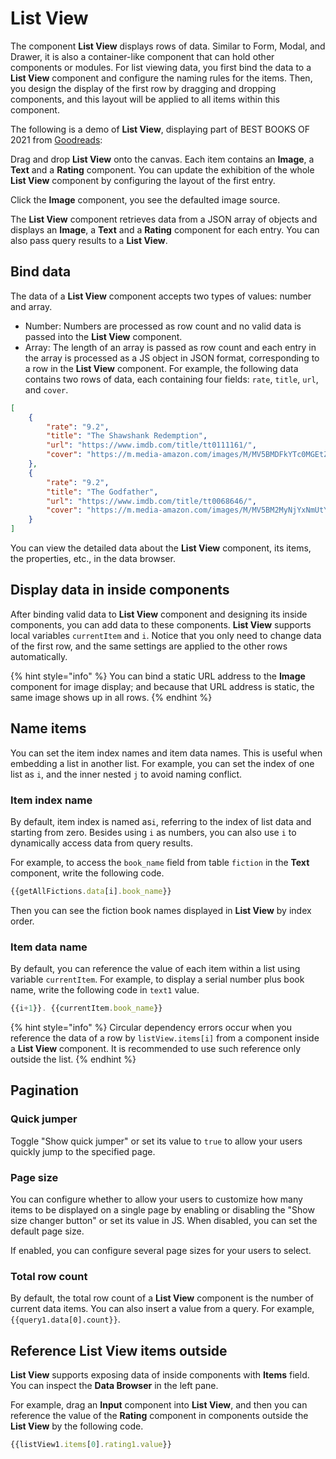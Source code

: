 # List View

The component **List View** displays rows of data. Similar to Form, Modal, and Drawer, it is also a container-like component that can hold other components or modules. For list viewing data, you first bind the data to a **List View** component and configure the naming rules for the items. Then, you design the display of the first row by dragging and dropping components, and this layout will be applied to all items within this component.

The following is a demo of **List View**, displaying part of BEST BOOKS OF 2021 from [Goodreads](https://www.goodreads.com/choiceawards/best-books-2021):

Drag and drop **List View** onto the canvas. Each item contains an **Image**, a **Text** and a **Rating** component. You can update the exhibition of the whole **List View** component by configuring the layout of the first entry.

Click the **Image** component, you see the defaulted image source.

The **List View** component retrieves data from a JSON array of objects and displays an **Image**, a **Text** and a **Rating** component for each entry. You can also pass query results to a **List View**.

## Bind data

The data of a **List View** component accepts two types of values: number and array.

* Number: Numbers are processed as row count and no valid data is passed into the **List View** component.
* Array: The length of an array is passed as row count and each entry in the array is processed as a JS object in JSON format, corresponding to a row in the **List View** component. For example, the following data contains two rows of data, each containing four fields: `rate`, `title`, `url`, and `cover`.

```json
[
    {
        "rate": "9.2",
        "title": "The Shawshank Redemption",
        "url": "https://www.imdb.com/title/tt0111161/",
        "cover": "https://m.media-amazon.com/images/M/MV5BMDFkYTc0MGEtZmNhMC00ZDIzLWFmNTEtODM1ZmRlYWMwMWFmXkEyXkFqcGdeQXVyMTMxODk2OTU@._V1_UY67_CR0,0,45,67_AL_.jpg"
    },
    {
        "rate": "9.2",
        "title": "The Godfather",
        "url": "https://www.imdb.com/title/tt0068646/",
        "cover": "https://m.media-amazon.com/images/M/MV5BM2MyNjYxNmUtYTAwNi00MTYxLWJmNWYtYzZlODY3ZTk3OTFlXkEyXkFqcGdeQXVyNzkwMjQ5NzM@._V1_UY67_CR1,0,45,67_AL_.jpg"
    }
]
```

You can view the detailed data about the **List View** component, its items, the properties, etc., in the data browser.

## Display data in inside components

After binding valid data to **List View** component and designing its inside components, you can add data to these components. **List View** supports local variables `currentItem` and `i`. Notice that you only need to change data of the first row, and the same settings are applied to the other rows automatically.

{% hint style="info" %}
You can bind a static URL address to the **Image** component for image display; and because that URL address is static, the same image shows up in all rows.
{% endhint %}

## Name items

You can set the item index names and item data names. This is useful when embedding a list in another list. For example, you can set the index of one list as `i`, and the inner nested `j` to avoid naming conflict.

### Item index name

By default, item index is named as`i`, referring to the index of list data and starting from zero. Besides using `i` as numbers, you can also use `i` to dynamically access data from query results.

For example, to access the `book_name` field from table `fiction` in the **Text** component, write the following code.

```javascript
{{getAllFictions.data[i].book_name}}
```

Then you can see the fiction book names displayed in **List View** by index order.

### Item data name

By default, you can reference the value of each item within a list using variable `currentItem`. For example, to display a serial number plus book name, write the following code in `text1` value.

```javascript
{{i+1}}. {{currentItem.book_name}}
```

{% hint style="info" %}
Circular dependency errors occur when you reference the data of a row by `listView.items[i]` from a component inside a **List View** component. It is recommended to use such reference only outside the list.
{% endhint %}

## Pagination

### Quick jumper

Toggle "Show quick jumper" or set its value to `true` to allow your users quickly jump to the specified page.

### Page size

You can configure whether to allow your users to customize how many items to be displayed on a single page by enabling or disabling the "Show size changer button" or set its value in JS. When disabled, you can set the default page size.

If enabled, you can configure several page sizes for your users to select.

### Total row count

By default, the total row count of a **List View** component is the number of current data items. You can also insert a value from a query. For example, `{{query1.data[0].count}}`.

## Reference List View items outside

**List View** supports exposing data of inside components with **Items** field. You can inspect the **Data Browser** in the left pane.

For example, drag an **Input** component into **List View**, and then you can reference the value of the **Rating** component in components outside the **List View** by the following code.

```javascript
{{listView1.items[0].rating1.value}}
```

